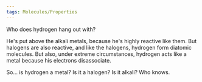 ```yaml
---
tags: Molecules/Properties 
---
```


Who does hydrogen hang out with?

He's put above the alkali metals, because he's highly reactive like them. But halogens are also reactive, and like the halogens, hydrogen form diatomic molecules. But also, under extreme circumstances, hydrogen acts like a metal because his electrons disassociate.

So... is hydrogen a metal? Is it a halogen? Is it alkali? Who knows.